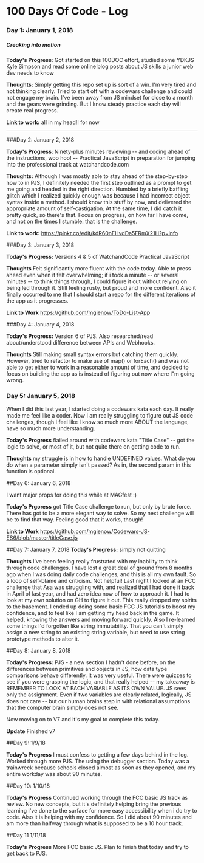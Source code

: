 # 100 Days Of Code - Log

### Day 1: January 1, 2018
##### Creaking into motion

**Today's Progress**: Got started on this 100DOC effort, studied some YDKJS Kyle Simpson and read some online blog posts about JS skills a junior web dev needs to know

**Thoughts:** Simply getting this repo set up is sort of a win. I'm very tired and not thinking clearly. Tried to start off with a codewars challenge and could not engage my brain. I've been away from JS mindset for close to a month and the gears were grinding. But I know steady practice each day will create real progress.

**Link to work:** all in my head!! for now

----------

###Day 2: January 2, 2018

**Today's Progress**: Ninety-plus minutes reviewing -- and coding ahead of the instructions, woo hoo! -- Practical JavaScript in preparation for jumping into the professional track at watchandcode.com

**Thoughts:** Although I was mostly able to stay ahead of the step-by-step how to in PJS, I definitely needed the first step outlined as a prompt to get me going and headed in the right direction. Humbled by a briefly baffling glitch which I realized quickly enough was because I had incorrect object syntax inside a method. I should know this stuff by now, and delivered the appropriate amount of self-castigation. At the same time, I did catch it pretty quick, so there's that. Focus on progress, on how far I have come, and not on the times I stumble: that is the challenge.

**Link to work:** https://plnkr.co/edit/kdR60nFHvdDa5FRmX21H?p=info


###Day 3: January 3, 2018

**Today's Progress:** Versions 4 & 5 of WatchandCode Practical JavaScript

**Thoughts** Felt significantly more fluent with the code today. Able to press ahead even when it felt overwhelming; if i took a minute -- or several minutes -- to think things through, I could figure it out without relying on being led through it. Still feeling rusty, but proud and more confident. Also it finally occurred to me that I should start a repo for the different iterations of the app as it progresses.

**Link to Work** https://github.com/mgienow/ToDo-List-App

###Day 4: January 4, 2018

**Today's Progress:** Version 6 of PJS. Also researched/read about/understood difference between APIs and Webhooks.

**Thoughts** Still making small syntax errors but catching them quickly. However, tried to refactor to make use of map() or forEach() and was not able to get either to work in a reasonable amount of time, and decided to focus on building the app as is instead of figuring out now where I"m going wrong.

### Day 5: January 5, 2018

When I did this last year, I started doing a codewars kata each day. It really made me feel like a coder. Now I am really struggling to figure out JS code challenges, though I feel like I know so much more ABOUT the language, have so much more understanding.

**Today's Progress** flailed around with codewars kata "Title Case" -- got the logic to solve, or most of it, but not quite there on getting code to run.

**Thoughts** my struggle is in how to handle UNDEFINED values. What do you do when a parameter simply isn't passed? As in, the second param in this function is optional.

##Day 6: January 6, 2018

I want major props for doing this while at MAGfest :)

**Today's Prgoress** got Title Case challenge to run, but only by brute force. There has got to be a more elegant way to solve. So my next challenge will be to find that way. Feeling good that it works, though!

**Link to Work** https://github.com/mgienow/Codewars-JS-ES6/blob/master/titleCase.js

##Day 7: January 7, 2018
**Today's Progress:** simply not quitting

**Thoughts** I've been feeling really frustrated with my inability to think through code challenges. I have lost a great deal of ground from 8 months ago when I was doing daily code challenges, and this is all my own fault. So a loop of self-blame and criticism. Not helpful! Last night I looked at an FCC challenge that Asa was struggling with, and realized that I had done it back in April of last year, and had zero idea now of how to approach it. I had to look at my own solution on GH to figure it out. This really dropped my spirits to the basement. I ended up doing some basic FCC JS tutorials to boost my confidence, and to feel like I am getting my head back in the game. It helped, knowing the answers and moving forward quickly. Also I re-learned some things I'd forgotten like string immutability. That you can't simply assign a new string to an existing string variable, but need to use string prototype methods to alter it.

##Day 8: January 8, 2018

**Today's Progress:** PJS - a new section I hadn't done before, on the differences between primitives and objects in JS, how data type comparisons behave differently. It was very useful. There were quizzes to see if you were grasping the logic, and that really helped -- my takeaway is REMEMBER TO LOOK AT EACH VARIABLE AS ITS OWN VALUE. JS sees only the assignment. Even if two variables are clearly related, logically, JS does not care -- but our human brains step in with relational assumptions that the computer brain simply does not see.

Now moving on to V7 and it's my goal to complete this today.

**Update** Finished v7

##Day 9: 1/9/18

**Today's Progress** I must confess to getting a few days behind in the log. Worked through more PJS. The using the debugger section. Today was a trainwreck because schools closed almost as soon as they opened, and my entire workday was about 90 minutes.

##Day 10: 1/10/18

**Today's Progress** Continued working through the FCC basic JS track as review. No new concepts, but it's definitely helping bring the previous learning I've done to the surface for more easy accessibility when i do try to code. Also it is helping with my confidence. So I did about 90 minutes and am more than halfway through what is supposed to be a 10 hour track.

##Day 11 1/11/18

**Today's Progress**  More FCC basic JS.  Plan to finish that today and try to get back to PJS.
